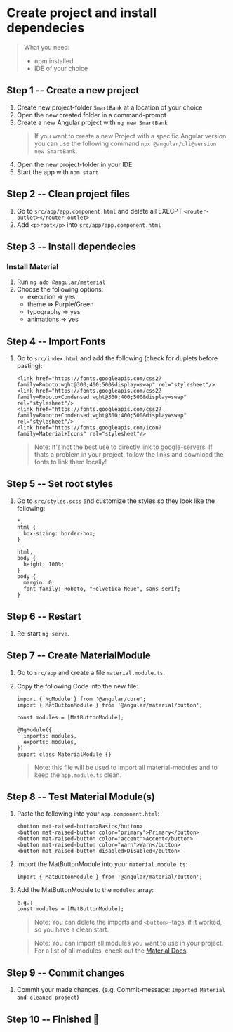 # Create project and install dependecies

> What you need:
>
> - npm installed
> - IDE of your choice

## Step 1 -- Create a new project

1. Create new project-folder `SmartBank` at a location of your choice
2. Open the new created folder in a command-prompt
3. Create a new Angular project with `ng new SmartBank`
   > If you want to create a new Project with a specific Angular version you can use the following command `npx @angular/cli@version new SmartBank`.
4. Open the new project-folder in your IDE
5. Start the app with `npm start`

## Step 2 -- Clean project files

1. Go to `src/app/app.component.html` and delete all EXECPT `<router-outlet></router-outlet>`
2. Add `<p>root</p>` into `src/app/app.component.html`

## Step 3 -- Install dependecies

### Install Material

1. Run `ng add @angular/material`
2. Choose the following options:
   - execution => yes
   - theme => Purple/Green
   - typography => yes
   - animations => yes

## Step 4 -- Import Fonts

1. Go to `src/index.html` and add the following (check for duplets before pasting):
   ```
   <link href="https://fonts.googleapis.com/css2?family=Roboto:wght@300;400;500&display=swap" rel="stylesheet"/>
   <link href="https://fonts.googleapis.com/css2?family=Roboto+Condensed:wght@300;400;500&display=swap" rel="stylesheet"/>
   <link href="https://fonts.googleapis.com/css2?family=Roboto+Condensed:wght@300;400;500&display=swap" rel="stylesheet"/>
   <link href="https://fonts.googleapis.com/icon?family=Material+Icons" rel="stylesheet"/>
   ```
   > Note: It's not the best use to directly link to google-servers. If thats a problem in your project, follow the links and download the fonts to link them locally!

## Step 5 -- Set root styles

1. Go to `src/styles.scss` and customize the styles so they look like the following:

   ```
   *,
   html {
     box-sizing: border-box;
   }

   html,
   body {
     height: 100%;
   }
   body {
     margin: 0;
     font-family: Roboto, "Helvetica Neue", sans-serif;
   }
   ```

## Step 6 -- Restart

1. Re-start `ng serve`.

## Step 7 -- Create MaterialModule

1. Go to `src/app` and create a file `material.module.ts`.
2. Copy the following Code into the new file:

   ```
   import { NgModule } from '@angular/core';
   import { MatButtonModule } from '@angular/material/button';

   const modules = [MatButtonModule];

   @NgModule({
     imports: modules,
     exports: modules,
   })
   export class MaterialModule {}
   ```

   > Note: this file will be used to import all material-modules and to keep the `app.module.ts` clean.

## Step 8 -- Test Material Module(s)

1. Paste the following into your `app.component.html`:

   ```
   <button mat-raised-button>Basic</button>
   <button mat-raised-button color="primary">Primary</button>
   <button mat-raised-button color="accent">Accent</button>
   <button mat-raised-button color="warn">Warn</button>
   <button mat-raised-button disabled>Disabled</button>
   ```

2. Import the MatButtonModule into your `material.module.ts`:
   ```
   import { MatButtonModule } from '@angular/material/button';
   ```
3. Add the MatButtonModule to the `modules` array:

   ```
   e.g.:
   const modules = [MatButtonModule];
   ```

   > Note: You can delete the imports and `<button>`-tags, if it worked, so you have a clean start.

   > Note: You can import all modules you want to use in your project. For a list of all modules, check out the [Material Docs](https://material.angular.io/components/categories).

## Step 9 -- Commit changes

1. Commit your made changes. (e.g. Commit-message: `Imported Material and cleaned project`)

## Step 10 -- Finished 🏁
